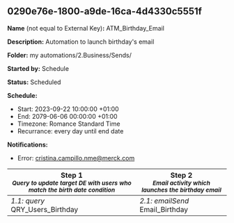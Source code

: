 ## 0290e76e-1800-a9de-16ca-4d4330c5551f

**Name** (not equal to External Key)**:** ATM_Birthday_Email

**Description:** Automation to launch birthday's email

**Folder:** my automations/2.Business/Sends/

**Started by:** Schedule

**Status:** Scheduled

**Schedule:**

* Start: 2023-09-22 10:00:00 +01:00
* End: 2079-06-06 00:00:00 +01:00
* Timezone: Romance Standard Time
* Recurrance: every day until end date

**Notifications:**

* Error: cristina.campillo.nme@merck.com

| Step 1<br>_<small>Query to update target DE with users who match the birth date condition</small>_ | Step 2<br>_<small>Email activity which launches the birthday email</small>_ |
| --- | --- |
| _1.1: query_<br>QRY_Users_Birthday | _2.1: emailSend_<br>Email_Birthday |
